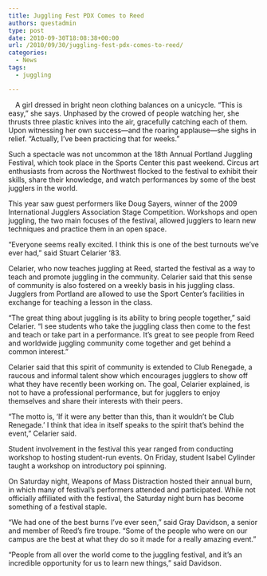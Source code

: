 ```yaml
---
title: Juggling Fest PDX Comes to Reed
authors: questadmin
type: post
date: 2010-09-30T18:08:38+00:00
url: /2010/09/30/juggling-fest-pdx-comes-to-reed/
categories:
  - News
tags:
  - juggling

---
```

[<img class="alignleft size-full wp-image-340" style="margin: 7px;" title="juggling" src="https://i1.wp.com/www.reedquest.org/wp-content/uploads/2010/09/juggling.jpg?resize=216%2C162" alt="" data-recalc-dims="1" />][1]A girl dressed in bright neon clothing balances on a unicycle. “This is easy,” she says. Unphased by the crowed of people watching her, she thrusts three plastic knives into the air, gracefully catching each of them. Upon witnessing her own success—and the roaring applause—she sighs in relief. “Actually, I’ve been practicing that for weeks.”

Such a spectacle was not uncommon at the 18th Annual Portland Juggling Festival, which took place in the Sports Center this past weekend. Circus art enthusiasts from across the Northwest flocked to the festival to exhibit their skills, share their knowledge, and watch performances by some of the best jugglers in the world.

This year saw guest performers like Doug Sayers, winner of the 2009 International Jugglers Association Stage Competition. Workshops and open juggling, the two main focuses of the festival, allowed jugglers to learn new techniques and practice them in an open space.

“Everyone seems really excited. I think this is one of the best turnouts we’ve ever had,” said Stuart Celarier ‘83.

Celarier, who now teaches juggling at Reed, started the festival as a way to teach and promote juggling in the community. Celarier said that this sense of community is also fostered on a weekly basis in his juggling class. Jugglers from Portland are allowed to use the Sport Center’s facilities in exchange for teaching a lesson in the class.

“The great thing about juggling is its ability to bring people together,” said Celarier. “I see students who take the juggling class then come to the fest and teach or take part in a performance. It’s great to see people from Reed and worldwide juggling community come together and get behind a common interest.”

Celarier said that this spirit of community is extended to Club Renegade, a raucous and informal talent show which encourages jugglers to show off what they have recently been working on. The goal, Celarier explained, is not to have a professional performance, but for jugglers to enjoy themselves and share their interests with their peers.

“The motto is, ‘If it were any better than this, than it wouldn’t be Club Renegade.’ I think that idea in itself speaks to the spirit that’s behind the event,” Celarier said.

Student involvement in the festival this year ranged from conducting workshop to hosting student-run events. On Friday, student Isabel Cylinder taught a workshop on introductory poi spinning.

On Saturday night, Weapons of Mass Distraction hosted their annual burn, in which many of festival’s performers attended and participated. While not officially affiliated with the festival, the Saturday night burn has become something of a festival staple.

“We had one of the best burns I’ve ever seen,” said Gray Davidson, a senior and member of Reed’s fire troupe. “Some of the people who were on our campus are the best at what they do so it made for a really amazing event.”

“People from all over the world come to the juggling festival, and it’s an incredible opportunity for us to learn new things,” said Davidson.

 [1]: https://i1.wp.com/www.reedquest.org/wp-content/uploads/2010/09/juggling.jpg